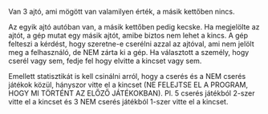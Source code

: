 Van 3 ajtó, ami mögött van valamilyen érték, a másik kettőben nincs.

Az egyik ajtó autóban van, a másik kettőben pedig kecske. Ha megjelölte az ajtót, a gép mutat egy másik ajtót, amibe biztos nem lehet a kincs. A gép felteszi a kérdést, hogy szeretne-e cserélni azzal az ajtóval, ami nem jelölt meg a felhasználó, de NEM zárta ki a gép.
Ha választott a személy, hogy cserél vagy sem, fedje fel hogy elvitte a kincset vagy sem.

Emellett statisztikát is kell csinálni arról, hogy a cserés és a NEM cserés játékok közül, hányszor vitte el a kincset (NE FELEJTSE EL A PROGRAM, HOGY MI TÖRTÉNT AZ ELŐZŐ JÁTÉKOKBAN). Pl. 5 cserés játékból 2-szer vitte el a kincset és 3 NEM cserés játékból 1-szer vitte el a kincset.
